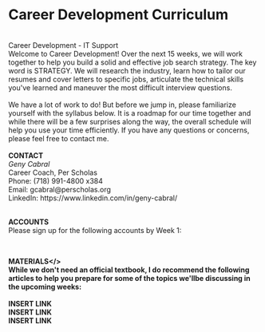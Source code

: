 # Career Development Curriculum
<br/>
Career Development - IT Support
<br/>
Welcome to Career Development! Over the next 15 weeks, we will work together to help you build a solid and effective job search strategy. The key word is STRATEGY. We will research the industry, learn how to tailor our resumes and cover letters to specific jobs, articulate the technical skills you've learned and maneuver the most difficult interview questions.
<br/>
<br/>
We have a lot of work to do! But before we jump in, please familiarize yourself with the syllabus below. It is a roadmap for our time together and while there will be a few surprises along the way, the overall schedule will help you use your time efficiently. If you have any questions or concerns, please feel free to contact me.
<br/>
<br/>
<b>CONTACT</b>
<br/>
<i>Geny Cabral</i>
<br/>
Career Coach, Per Scholas
<br/>
Phone: (718) 991-4800 x384
<br/>
Email: gcabral@perscholas.org
<br/>
LinkedIn: https://www.linkedin.com/in/geny-cabral/
<br/>
<br/>
  
<b>ACCOUNTS</b>
<br/>
 Please sign up for the following accounts by Week 1:
 
<br/>

<b>MATERIALS</>
<br/>
 While we don't need an official textbook, I do recommend the following articles to help you prepare for some of the topics we'llbe   discussing in the upcoming weeks:
 <br/>
 <br/>
  INSERT LINK
  <br/>
  INSERT LINK
  <br/>
  INSERT LINK
  <br/>
 <br/>
